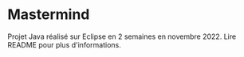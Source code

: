 # Mastermind
Projet Java réalisé sur Eclipse en 2 semaines en novembre 2022. Lire README pour plus d'informations.
